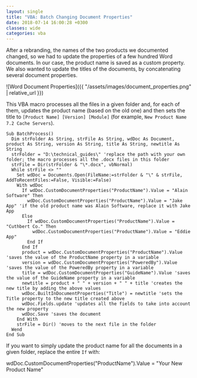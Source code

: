 ```yaml
---
layout: single
title: "VBA: Batch Changing Document Properties"
date: 2018-07-14 16:00:28 +0300
classes: wide
categories: vba
---
```

After a rebranding, the names of the two products we documented changed, so we had to update the properties of a few hundred Word documents. In our case, the product name is saved as a custom property. We also wanted to update the titles of the documents, by concatenating several document properties.

![Word Document Properties]({{ "/assets/images/document_properties.png" | relative_url }})

This VBA macro processes all the files in a given folder and, for each of them, updates the product name (based on the old one) and then sets the title to `[Product Name] [Version] [Module]` (for example, `New Product Name 7.2 Cache Servers`).

```
Sub BatchProcess()
  Dim strFolder As String, strFile As String, wdDoc As Document, product As String, version As String, title As String, newtitle As String
  strFolder = "D:\technical_guides\" 'replace the path with your own folder; the macro processes all the .docx files in this folder
  strFile = Dir(strFolder & "\*.docx", vbNormal)
  While strFile <> ""
    Set wdDoc = Documents.Open(FileName:=strFolder & "\" & strFile, AddToRecentFiles:=False, Visible:=False)
    With wdDoc
      If wdDoc.CustomDocumentProperties("ProductName").Value = "Alain Software" Then
        wdDoc.CustomDocumentProperties("ProductName").Value = "Jake App" 'if the old product name was Alain Software, replace it with Jake App
      Else
        If wdDoc.CustomDocumentProperties("ProductName").Value = "Cuthbert Co." Then
          wdDoc.CustomDocumentProperties("ProductName").Value = "Eddie App"
        End If
      End If
      product = wdDoc.CustomDocumentProperties("ProductName").Value 'saves the value of the ProductName property in a variable
      version = wdDoc.CustomDocumentProperties("PoweredBy").Value 'saves the value of the PoweredBy property in a variable
      title = wdDoc.CustomDocumentProperties("GuideName").Value 'saves the value of the GuideName property in a variable
      newtitle = product + " " + version + " " + title 'creates the new title by adding the above values
      wdDoc.BuiltInDocumentProperties("Title") = newtitle 'sets the Title property to the new title created above
      wdDoc.Fields.update 'updates all the fields to take into account the new property
      wdDoc.Save 'saves the document
    End With
    strFile = Dir() 'moves to the next file in the folder
  Wend
End Sub
```
 

If you want to simply update the product name for all the documents in a given folder, replace the entire `If` with:

wdDoc.CustomDocumentProperties("ProductName").Value = "Your New Product Name"
